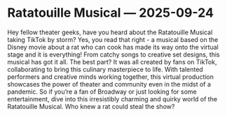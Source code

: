 # Ratatouille Musical — 2025-09-24

Hey fellow theater geeks, have you heard about the Ratatouille Musical taking TikTok by storm? Yes, you read that right - a musical based on the Disney movie about a rat who can cook has made its way onto the virtual stage and it is everything! From catchy songs to creative set designs, this musical has got it all. The best part? It was all created by fans on TikTok, collaborating to bring this culinary masterpiece to life. With talented performers and creative minds working together, this virtual production showcases the power of theater and community even in the midst of a pandemic. So if you’re a fan of Broadway or just looking for some entertainment, dive into this irresistibly charming and quirky world of the Ratatouille Musical. Who knew a rat could steal the show?